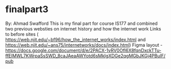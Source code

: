 # finalpart3
By: Ahmad Swafford
This is my final part for course IS177 and combined two previous websties
on internet history and how the internet work
Links to before sites ( https://web.njit.edu/~bf96/how_the_internet_works/index.html and https://web.njit.edu/~ans75/internetworks/docs/index.html)
Figma layout - https://docs.google.com/document/d/e/2PACX-1vRV0Ofl6X8fqnDxckTTu-ffEIMWL7KWrpaSsSWD_8caJAeaAWYotd6sMkIgXDGe2qgMGbJKGj4PBulF/pub

